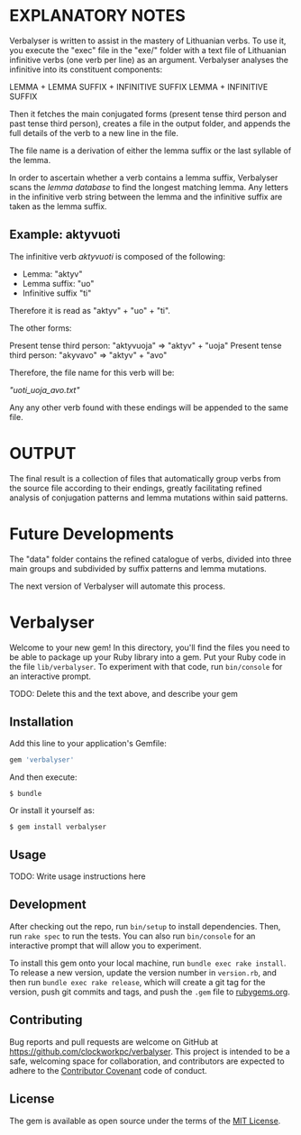 # EXPLANATORY NOTES

Verbalyser is written to assist in the mastery of Lithuanian verbs.
To use it, you execute the "exec" file in the "exe/" folder with a text file of Lithuanian infinitive verbs (one verb per line) as an argument.
Verbalyser analyses the infinitive into its constituent components:

LEMMA + LEMMA SUFFIX + INFINITIVE SUFFIX
LEMMA + INFINITIVE SUFFIX

Then it fetches the main conjugated forms (present tense third person and past tense third person), creates a file in the output folder, and appends the full details of the verb to a new line in the file.

The file name is a derivation of either the lemma suffix or the last syllable of the lemma.

In order to ascertain whether a verb contains a lemma suffix, Verbalyser scans the *lemma database* to find the longest matching lemma.
Any letters in the infinitive verb string between the lemma and the infinitive suffix are taken as the lemma suffix.

## Example: aktyvuoti

The infinitive verb *aktyvuoti* is composed of the following:
* Lemma: "aktyv"
* Lemma suffix: "uo"
* Infinitive suffix "ti"

Therefore it is read as "aktyv" + "uo" + "ti".

The other forms:

Present tense third person: "aktyvuoja" => "aktyv" + "uoja"
Present tense third person: "akyvavo" => "aktyv" + "avo"

Therefore, the file name for this verb will be:

*"uoti_uoja_avo.txt"*

Any any other verb found with these endings will be appended to the same file.

# OUTPUT

The final result is a collection of files that automatically group verbs from the source file according to their endings, greatly facilitating refined analysis of conjugation patterns and lemma mutations within said patterns.

# Future Developments

The "data" folder contains the refined catalogue of verbs, divided into three main groups and subdivided by suffix patterns and lemma mutations.

The next version of Verbalyser will automate this process.

# Verbalyser

Welcome to your new gem! In this directory, you'll find the files you need to be able to package up your Ruby library into a gem. Put your Ruby code in the file `lib/verbalyser`. To experiment with that code, run `bin/console` for an interactive prompt.

TODO: Delete this and the text above, and describe your gem

## Installation

Add this line to your application's Gemfile:

```ruby
gem 'verbalyser'
```

And then execute:

    $ bundle

Or install it yourself as:

    $ gem install verbalyser

## Usage

TODO: Write usage instructions here

## Development

After checking out the repo, run `bin/setup` to install dependencies. Then, run `rake spec` to run the tests. You can also run `bin/console` for an interactive prompt that will allow you to experiment.

To install this gem onto your local machine, run `bundle exec rake install`. To release a new version, update the version number in `version.rb`, and then run `bundle exec rake release`, which will create a git tag for the version, push git commits and tags, and push the `.gem` file to [rubygems.org](https://rubygems.org).

## Contributing

Bug reports and pull requests are welcome on GitHub at https://github.com/clockworkpc/verbalyser. This project is intended to be a safe, welcoming space for collaboration, and contributors are expected to adhere to the [Contributor Covenant](http://contributor-covenant.org) code of conduct.


## License

The gem is available as open source under the terms of the [MIT License](http://opensource.org/licenses/MIT).
